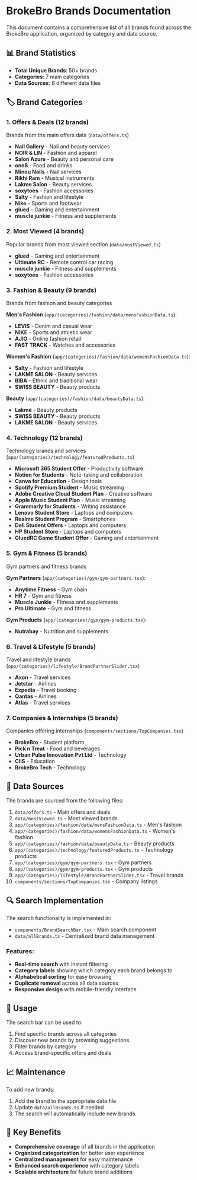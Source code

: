 # BrokeBro Brands Documentation

This document contains a comprehensive list of all brands found across the BrokeBro application, organized by category and data source.

## 📊 Brand Statistics

- **Total Unique Brands**: 50+ brands
- **Categories**: 7 main categories
- **Data Sources**: 8 different data files

## 🏷️ Brand Categories

### 1. Offers & Deals (12 brands)
Brands from the main offers data (`data/offers.ts`)

- **Nail Gallery** - Nail and beauty services
- **NOIR & LIN** - Fashion and apparel
- **Salon Azure** - Beauty and personal care
- **one8** - Food and drinks
- **Minou Nails** - Nail services
- **Rikhi Ram** - Musical instruments
- **Lakme Salon** - Beauty services
- **soxytoes** - Fashion accessories
- **Salty** - Fashion and lifestyle
- **Nike** - Sports and footwear
- **glued** - Gaming and entertainment
- **muscle junkie** - Fitness and supplements

### 2. Most Viewed (4 brands)
Popular brands from most viewed section (`data/mostViewed.ts`)

- **glued** - Gaming and entertainment
- **Ultimate RC** - Remote control car racing
- **muscle junkie** - Fitness and supplements
- **soxytoes** - Fashion accessories

### 3. Fashion & Beauty (9 brands)
Brands from fashion and beauty categories

**Men's Fashion** (`app/(categories)/fashion/data/mensFashionData.ts`):
- **LEVIS** - Denim and casual wear
- **NIKE** - Sports and athletic wear
- **AJIO** - Online fashion retail
- **FAST TRACK** - Watches and accessories

**Women's Fashion** (`app/(categories)/fashion/data/womensFashionData.ts`):
- **Salty** - Fashion and lifestyle
- **LAKME SALON** - Beauty services
- **BIBA** - Ethnic and traditional wear
- **SWISS BEAUTY** - Beauty products

**Beauty** (`app/(categories)/fashion/data/beautyData.ts`):
- **Lakmé** - Beauty products
- **SWISS BEAUTY** - Beauty products
- **LAKME SALON** - Beauty services

### 4. Technology (12 brands)
Technology brands and services (`app/(categories)/technology/featuredProducts.ts`)

- **Microsoft 365 Student Offer** - Productivity software
- **Notion for Students** - Note-taking and collaboration
- **Canva for Education** - Design tools
- **Spotify Premium Student** - Music streaming
- **Adobe Creative Cloud Student Plan** - Creative software
- **Apple Music Student Plan** - Music streaming
- **Grammarly for Students** - Writing assistance
- **Lenovo Student Store** - Laptops and computers
- **Realme Student Program** - Smartphones
- **Dell Student Offers** - Laptops and computers
- **HP Student Store** - Laptops and computers
- **GluedRC Game Student Offer** - Gaming and entertainment

### 5. Gym & Fitness (5 brands)
Gym partners and fitness brands

**Gym Partners** (`app/(categories)/gym/gym-partners.tsx`):
- **Anytime Fitness** - Gym chain
- **HR 7** - Gym and fitness
- **Muscle Junkie** - Fitness and supplements
- **Pro Ultimate** - Gym and fitness

**Gym Products** (`app/(categories)/gym/gym-products.tsx`):
- **Nutrabay** - Nutrition and supplements

### 6. Travel & Lifestyle (5 brands)
Travel and lifestyle brands (`app/(categories)/lifestyle/BrandPartnerSlider.tsx`)

- **Axon** - Travel services
- **Jetstar** - Airlines
- **Expedia** - Travel booking
- **Qantas** - Airlines
- **Atlas** - Travel services

### 7. Companies & Internships (5 brands)
Companies offering internships (`components/sections/TopCompanies.tsx`)

- **BrokeBro** - Student platform
- **Pick n Treat** - Food and beverages
- **Urban Pulse Innovation Pvt Ltd** - Technology
- **CIIS** - Education
- **BrokeBro Tech** - Technology

## 📁 Data Sources

The brands are sourced from the following files:

1. `data/offers.ts` - Main offers and deals
2. `data/mostViewed.ts` - Most viewed brands
3. `app/(categories)/fashion/data/mensFashionData.ts` - Men's fashion
4. `app/(categories)/fashion/data/womensFashionData.ts` - Women's fashion
5. `app/(categories)/fashion/data/beautyData.ts` - Beauty products
6. `app/(categories)/technology/featuredProducts.ts` - Technology products
7. `app/(categories)/gym/gym-partners.tsx` - Gym partners
8. `app/(categories)/gym/gym-products.tsx` - Gym products
9. `app/(categories)/lifestyle/BrandPartnerSlider.tsx` - Travel brands
10. `components/sections/TopCompanies.tsx` - Company listings

## 🔍 Search Implementation

The search functionality is implemented in:
- `components/BrandSearchBar.tsx` - Main search component
- `data/allBrands.ts` - Centralized brand data management

### Features:
- **Real-time search** with instant filtering
- **Category labels** showing which category each brand belongs to
- **Alphabetical sorting** for easy browsing
- **Duplicate removal** across all data sources
- **Responsive design** with mobile-friendly interface

## 🚀 Usage

The search bar can be used to:
1. Find specific brands across all categories
2. Discover new brands by browsing suggestions
3. Filter brands by category
4. Access brand-specific offers and deals

## 📈 Maintenance

To add new brands:
1. Add the brand to the appropriate data file
2. Update `data/allBrands.ts` if needed
3. The search will automatically include new brands

## 🎯 Key Benefits

- **Comprehensive coverage** of all brands in the application
- **Organized categorization** for better user experience
- **Centralized management** for easy maintenance
- **Enhanced search experience** with category labels
- **Scalable architecture** for future brand additions 
